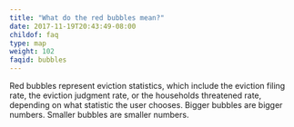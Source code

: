 ```yaml
---
title: "What do the red bubbles mean?"
date: 2017-11-19T20:43:49-08:00
childof: faq
type: map
weight: 102
faqid: bubbles
---
```

Red bubbles represent eviction statistics, which include the eviction filing rate, the eviction judgment rate, or the households threatened rate, depending on what statistic the user chooses. Bigger bubbles are bigger numbers. Smaller bubbles are smaller numbers.